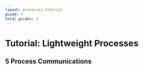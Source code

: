 ```yaml
---
layout: processes-tutorial
guide: 5
total_guides: 5
---
```

# Tutorial: Lightweight Processes

## 5 Process Communications
